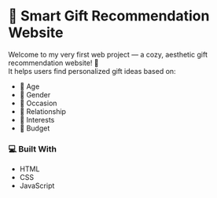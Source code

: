 # 🎁 Smart Gift Recommendation Website

Welcome to my very first web project — a cozy, aesthetic gift recommendation website! 💖  
It helps users find personalized gift ideas based on:
- 🎂 Age
- 👧 Gender
- 🎉 Occasion
- 👭 Relationship
- 🎯 Interests
- 💸 Budget

### 💻 Built With
- HTML
- CSS
- JavaScript

<!-- Live demo link will be added after username update -->
